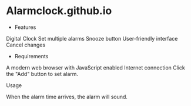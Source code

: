 # Alarmclock.github.io
- Features

Digital Clock
Set multiple alarms
Snooze button
User-friendly interface
Cancel changes
- Requirements

A modern web browser with JavaScript enabled
Internet connection
Click the "Add" button to set alarm.

Usage

When the alarm time arrives, the alarm will sound.

